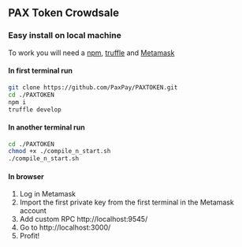 ## PAX Token Crowdsale

### Easy install on local machine

To work you will need a [npm](https://www.npmjs.com/get-npm),
[truffle](http://truffleframework.com/) and
[Metamask](https://metamask.io/)

####  In first terminal run

```bash
git clone https://github.com/PaxPay/PAXTOKEN.git
cd ./PAXTOKEN
npm i
truffle develop
```

#### In another terminal run

```bash
cd ./PAXTOKEN
chmod +x ./compile_n_start.sh
./compile_n_start.sh
```

#### In browser

1. Log in Metamask
2. Import the first private key from the first terminal in the Metamask
account
3. Add custom RPC http://localhost:9545/
4. Go to http://localhost:3000/
5. Profit!
